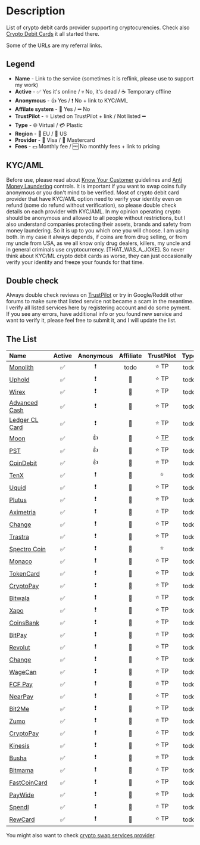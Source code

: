 # Description
List of crypto debit cards provider supporting cryptocurencies. Check also [Crypto Debit Cards](https://0ut3r.space/2018/07/30/crypto-debit-cards/) it all started there.

Some of the URLs are my referral links.

## Legend
+ **Name** - Link to the service (sometimes it is reflink, please use to support my work)
+ **Active** - :white_check_mark: Yes it's online / :skull: No, it's dead / :coffee: Temporary offline
+ **Anonymous** - :+1: Yes / :heavy_exclamation_mark: No + link to KYC/AML
+ **Affilate system** - :link: Yes / :heavy_minus_sign: No 
+ **TrustPilot** - :star: Listed on TrustPilot + link / Not listed :heavy_minus_sign:
+ **Type** - :globe_with_meridians: Virtual / :credit_card: Plastic
+ **Region** - :deciduous_tree: EU / :cactus: US
+ **Provider** - :large_blue_diamond: Visa / :red_circle: Mastercard
+ **Fees** - :dollar: Monthly fee / :free: No monthly fees + link to pricing

## KYC/AML
Before use, please read about [Know Your Customer](https://en.wikipedia.org/wiki/Know_your_customer) guidelines and [Anti Money Laundering](https://en.wikipedia.org/wiki/Money_laundering#Anti-money_laundering) controls. It is important if you want to swap coins fully anonymous or you don't mind to be verified. Most of crypto debit card provider that have KYC/AML option need to verify your identity even on refund (some do refund without verification), so please double check details on each provider with KYC/AML. In my opinion operating crypto should be anonymous and allowed to all people without restrictions, but I also understand companies protecting their assets, brands and safety from money laundering. So it is up to you which one you will choose. I am using both. In my case it always depends, if coins are from drug selling, or from my uncle from USA, as we all know only drug dealers, killers, my uncle and in general criminals use cryptocurrency. [THAT_WAS_A_JOKE]. So never think about KYC/ML crypto debit cards as worse, they can just occasionally verify your identity and freeze your founds for that time.

## Double check

Always double check reviews on [TrustPilot](https://www.trustpilot.com/) or try in Google/Reddit other forums to make sure that listed service not became a scam in the meantime. I verify all listed services here by registering account and do some pyment. If you see any errors, have additional info or you found new service and want to verify it, please feel free to submit it, and I will update the list.

## The List

| Name                                                         |          Active          | Anonymous |     Affiliate      | TrustPilot | Type |    Region     |      Provider      | Fees |
| :----------------------------------------------------------- | :----------------------: | :-------: | :----------------: | :--------: | :--: | :-----------: | :----------------: | :--: |
| [Monolith](https://monolith.xyz/)                            | :white_check_mark: |   :heavy_exclamation_mark:    | todo | :star: TP  | todo | todo | todo | Fees |
| [Uphold](https://uphold.com/debit-card?kid=1FB3KV)           | :white_check_mark: |   :heavy_exclamation_mark:    |       :link:       | :star: TP  | todo | todo | todo | Fees |
| [Wirex](https://wirexapp.com/r/hoek)                         | :white_check_mark: |   :heavy_exclamation_mark:    |       :link:       | :star: TP  | todo | todo | todo | Fees |
| [Advanced Cash](https://wallet.advcash.com:443/referral/91ea2f45-0cb7-488b-bf05-a442d1c74ab4) | :white_check_mark: |   :heavy_exclamation_mark:    |       :link:       | :star: TP  | todo | todo | todo | Fees |
| [Ledger CL Card](https://shop.ledger.com/?r=a99f1ff55b1f)    | :white_check_mark: |   :heavy_exclamation_mark:    |       :link:       | :star: TP  | todo | todo | todo | Fees |
| [Moon](https://paywithmoon.com/)                             |    :white_check_mark:    |  :+1: |       :link:       | :star: [TP](https://www.trustpilot.com/review/paywithmoon.com) | todo | todo | todo | Fees |
| [PST](https://pst.net/)                                      |    :white_check_mark:    |  :+1: |       :link:       | :star: TP  | todo | todo | todo | Fees |
| [CoinDebit](https://www.coindebit.io/)                       |    :white_check_mark:    |  :+1: |       :link:       | :star: TP  | todo | todo | todo | Fees |
| [TenX](https://www.tenx.tech/)                               | :white_check_mark: |   :heavy_exclamation_mark:    |       :link:       |   :star:   | todo | todo | todo | Fees |
| [Uquid](https://uquid.com/)                                  | :white_check_mark: |   :heavy_exclamation_mark:    |       :link:       | :star: TP  | todo | todo | todo | Fees |
| [Plutus](https://plutus.it/)                                 | :white_check_mark: |   :heavy_exclamation_mark:    |       :link:       | :star: TP  | todo | todo | todo | Fees |
| [Aximetria](https://www.aximetria.com/)                      | :white_check_mark: |   :heavy_exclamation_mark:    |       :link:       | :star: TP  | todo | todo | todo | Fees |
| [Change](https://www.getchange.com/)                         | :white_check_mark: |   :heavy_exclamation_mark:    |       :link:       | :star: TP  | todo | todo | todo | Fees |
| [Trastra](https://trastra.com/)                              | :white_check_mark: |   :heavy_exclamation_mark:    |       :link:       | :star: TP  | todo | todo | todo | Fees |
| [Spectro Coin](https://spectrocoin.com/)                     | :white_check_mark: |   :heavy_exclamation_mark:    |       :link:       |   :star:   | todo | todo | todo | Fees |
| [Monaco](https://mco.crypto.com/)                            | :white_check_mark: |   :heavy_exclamation_mark:    |       :link:       | :star: TP  | todo | todo | todo | Fees |
| [TokenCard](https://tokencard.io/)                           | :white_check_mark: |   :heavy_exclamation_mark:    |       :link:       | :star: TP  | todo | todo | todo | Fees |
| [CryptoPay](https://cryptopay.me/)                           | :white_check_mark: |   :heavy_exclamation_mark:    |       :link:       | :star: TP  | todo | todo | todo | Fees |
| [Bitwala](https://www.bitwala.com/)                          | :white_check_mark: |   :heavy_exclamation_mark:    |       :link:       | :star: TP  | todo | todo | todo | Fees |
| [Xapo](https://www.xapo.com/)                                | :white_check_mark: |   :heavy_exclamation_mark:    |       :link:       | :star: TP  | todo | todo | todo | Fees |
| [CoinsBank](https://coinsbank.com/)                          | :white_check_mark: |   :heavy_exclamation_mark:    |       :link:       | :star: TP  | todo | todo | todo | Fees |
| [BitPay](https://bitpay.com/)                                | :white_check_mark: |   :heavy_exclamation_mark:    |       :link:       | :star: TP  | todo | todo | todo | Fees |
| [Revolut](https://www.revolut.com/)                          | :white_check_mark: |   :heavy_exclamation_mark:    |       :link:       | :star: TP  | todo | todo | todo | Fees |
| [Change](https://www.changeinvest.com/)                      | :white_check_mark: |   :heavy_exclamation_mark:    |       :link:       | :star: TP  | todo | todo | todo | Fees |
| [WageCan](https://wagecan.com/)                              | :white_check_mark: |   :heavy_exclamation_mark:    |       :link:       | :star: TP  | todo | todo | todo | Fees |
| [FCF Pay](https://fcfpay.com/)                               | :white_check_mark: |   :heavy_exclamation_mark:    |       :link:       | :star: TP  | todo | todo | todo | Fees |
| [NearPay](https://nearpay.co/)                               | :white_check_mark: |   :heavy_exclamation_mark:    |       :link:       | :star: TP  | todo | todo | todo | Fees |
| [Bit2Me](https://bit2me.com/)                                | :white_check_mark: |   :heavy_exclamation_mark:    |       :link:       | :star: TP  | todo | todo | todo | Fees |
| [Zumo](https://zumo.tech/)                                   | :white_check_mark: |   :heavy_exclamation_mark:    |       :link:       | :star: TP  | todo | todo | todo | Fees |
| [CryptoPay](https://cryptopay.me/)                           | :white_check_mark: |   :heavy_exclamation_mark:    |       :link:       | :star: TP  | todo | todo | todo | Fees |
| [Kinesis](https://kinesis.money/)                            | :white_check_mark: |   :heavy_exclamation_mark:    |       :link:       | :star: TP  | todo | todo | todo | Fees |
| [Busha](https://www.busha.co/)                               | :white_check_mark: |   :heavy_exclamation_mark:    |       :link:       | :star: TP  | todo | todo | todo | Fees |
| [Bitmama](https://bitmama.io/)                               | :white_check_mark: |   :heavy_exclamation_mark:    |       :link:       | :star: TP  | todo | todo | todo | Fees |
| [FastCoinCard](https://fastcoincard.com/)                    | :white_check_mark: |   :heavy_exclamation_mark:    |       :link:       | :star: TP  | todo | todo | todo | Fees |
| [PayWide](https://www.paywide.io/)                           | :white_check_mark: |   :heavy_exclamation_mark:    |       :link:       | :star: TP  | todo | todo | todo | Fees |
| [Spendl](https://getspendl.com/)                             | :white_check_mark: |   :heavy_exclamation_mark:    |       :link:       | :star: TP  | todo | todo | todo | Fees |
| [RewCard](https://rewcard.com/)                              | :white_check_mark: |   :heavy_exclamation_mark:    |       :link:       | :star: TP  | todo | todo | todo | Fees |

You might also want to check [crypto swap services provider](https://github.com/h0ek/crypto-swap).
